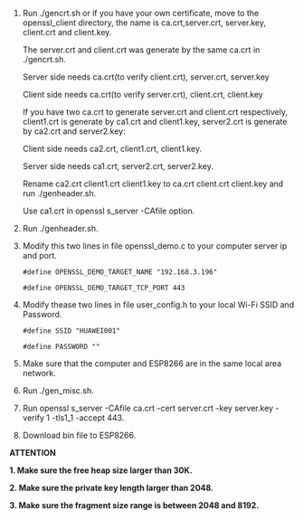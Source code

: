 1. Run ./gencrt.sh or if you have your own certificate, move to the openssl_client directory, the name is ca.crt,server.crt, server.key, client.crt and client.key.

    The server.crt and client.crt was generate by the same ca.crt in ./gencrt.sh.

    Server side needs ca.crt(to verify client.crt), server.crt, server.key

    Client side needs ca.crt(to verify server.crt), client.crt, client.key

    If you have two ca.crt to generate server.crt and client.crt respectively, client1.crt is generate by ca1.crt and client1.key, server2.crt is generate by ca2.crt and server2.key:

    Client side needs ca2.crt, client1.crt, client1.key.

    Server side needs ca1.crt, server2.crt, server2.key.

    Rename ca2.crt client1.crt client1.key to ca.crt client.crt client.key and run ./genheader.sh.

    Use ca1.crt in openssl s_server -CAfile option.

2. Run ./genheader.sh.

3. Modify this two lines in file openssl_demo.c to your computer server ip and port.

    ```#define OPENSSL_DEMO_TARGET_NAME "192.168.3.196"```

    ```#define OPENSSL_DEMO_TARGET_TCP_PORT 443```


4. Modify thease two lines in file user_config.h to your local Wi-Fi SSID and Password.

    ```#define SSID "HUAWEI001"```

    ```#define PASSWORD ""```

5. Make sure that the computer and ESP8266 are in the same local area network.

6. Run ./gen_misc.sh.

7. Run openssl s_server -CAfile ca.crt -cert server.crt -key server.key -verify 1 -tls1_1 -accept 443.

8. Download bin file to ESP8266.

**ATTENTION**

**1. Make sure the free heap size larger than 30K.**

**2. Make sure the private key length larger than 2048.**

**3. Make sure the fragment size range is between 2048 and 8192.**
